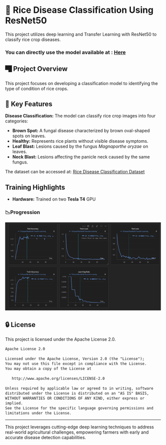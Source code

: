 # 🌾 Rice Disease Classification Using ResNet50
This project utilizes deep learning and Transfer Learning with ResNet50 to classify rice crop diseases.

### You can directly use the model available at : <a href="https://huggingface.co/spaces/Subh775/RiceSage">Here</a>

## 🬬 Project Overview
This project focuses on developing a classification model to identifying the type of condition of rice crops.

## 🦅 Key Features
**Disease Classification:** The model can classify rice crop images into four categories:
- **Brown Spot:** A fungal disease characterized by brown oval-shaped spots on leaves.
- **Healthy:** Represents rice plants without visible disease symptoms.
- **Leaf Blast:** Lesions caused by the fungus *Magnaporthe oryzae* on leaves.
- **Neck Blast:** Lesions affecting the panicle neck caused by the same fungus.

The dataset can be accessed at: [Rice Disease Classification Dataset](https://huggingface.co/datasets/Subh775/Rice-Disease-Classification)

## Training Highlights
- **Hardware:** Trained on two **Tesla T4** GPU
### **📉Progression**
![Label Distribution Plot](Training/progression_graphs.png)


## 🔒 License
This project is licensed under the Apache License 2.0.

```
Apache License 2.0

Licensed under the Apache License, Version 2.0 (the "License");
You may not use this file except in compliance with the License.
You may obtain a copy of the License at

   http://www.apache.org/licenses/LICENSE-2.0

Unless required by applicable law or agreed to in writing, software
distributed under the License is distributed on an "AS IS" BASIS,
WITHOUT WARRANTIES OR CONDITIONS OF ANY KIND, either express or implied.
See the License for the specific language governing permissions and
limitations under the License.
```

---

This project leverages cutting-edge deep learning techniques to address real-world agricultural challenges, empowering farmers with early and accurate disease detection capabilities.

